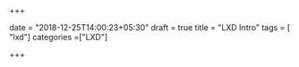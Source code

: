 +++

date = "2018-12-25T14:00:23+05:30"
draft = true
title = "LXD Intro"
tags = [ "lxd"]
categories =["LXD"]

+++
